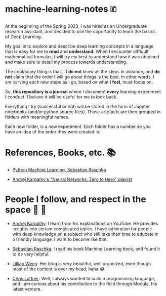 # machine-learning-notes 🗈
At the beginning of the Spring 2023, I was hired as an Undergraduate research assistant, and decided to use the opportunity to learn the basics of Deep Learning. 

My goal is to explore and describe deep learning concepts in a language that is easy for me to **read** and **understand**. When I encounter difficult mathematical formulas, I will try my best to understand how it was obtained and make sure to detail my process towards understanding.

The cool/scary thing is that... I **do not** know all the steps in advance, and **do not** claim that the order I will go about things is the best. In other words, I am carving each new steps as I go, based on what I **feel**, must focus on.

So, **this repository is a journal** where I document **every** learning experiment I conduct. I believe it will be useful for me to look back. 

Everything I try (successful or not) will be stored in the form of Jupyter notebooks (and/or python source files). Those artefacts are then grouped in folders with meaningful names.

Each new folder, is a new experiment. Each folder has a number so you have an idea of the order they were created in.

# References, Books, etc. 📚
- [Python Machine Learning, Sebastian Raschka](https://www.amazon.com/Python-Machine-Learning-scikit-learn-TensorFlow/dp/1789955750)

- [Andrej Karpathy's "Neural Networks: Zero to Hero" playlist](https://youtube.com/playlist?list=PLAqhIrjkxbuWI23v9cThsA9GvCAUhRvKZ)

# People I follow, and respect in the space 🦾 🤖

- [Andrej Karpathy](https://twitter.com/karpathy?s=20): I learn from his explanations on YouTube. He provides insights into certain complicated topics. I have admiration for people with deep knowledge on a subject who still take their time to educate in a friendly language. I want to become like that.

- [Sebastian Raschka](https://twitter.com/rasbt?s=20): I read his book Machine Learning book, and found it to be very helpful.

- [Lillian Weng](https://twitter.com/lilianweng?s=20): Her blog is very beautiful, well organized, even though most of the content is over my head, haha 😂

- [Chris Lattner](): Well, I always wanted to build a programming language, and I am curious about his contribution to the field through Modula, his latest venture.
